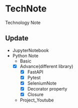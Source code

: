 # TechNote
Technology Note

## Update

- JupyterNotebook
- Python Note
	- Basic 
	- [X] Advance(different library)
		- [X] FastAPI
		- [X] Pytest
		- [X] SeleniumNote
		- [X] Decorator property
		- [X] Closure
	- Project_Youtube
	
